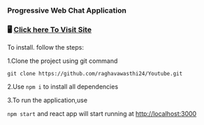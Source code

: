 ### Progressive Web Chat Application

### 🖥 [Click here To Visit Site](https://pchatapp-corider.netlify.app)


To install. follow the steps:


1.Clone the project using git command


`git clone https://github.com/raghavawasthi24/Youtube.git`

2.Use `npm i` to install all dependencies

3.To run the application,use

`npm start` and react app will start running at  [http://localhost:3000](http://localhost:3000)
